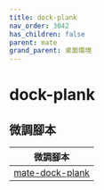 ```yaml
---
title: dock-plank
nav_order: 3042
has_children: false
parent: mate
grand_parent: 桌面環境
---
```



# dock-plank


## 微調腳本

| 微調腳本 |
| --- |
| [mate-dock-plank](https://github.com/samwhelp/note-about-ubuntu/tree/gh-pages/_demo/adjustment/de/mate/part/mate-dock-plank) |
